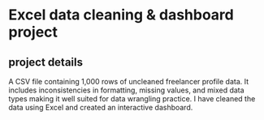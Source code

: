 # Excel data cleaning & dashboard project
## project details 
A CSV file containing 1,000 rows of uncleaned freelancer profile data.
It includes inconsistencies in formatting, missing values, and mixed data types making it well suited for data wrangling practice.
I have cleaned the data using Excel and created an interactive dashboard. 
